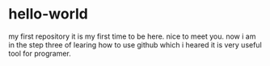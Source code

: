 # hello-world
my first repository
it is my first time to be here.
nice to meet you.
now i am in the step three of learing how to use github which i heared it is very useful tool for programer.
